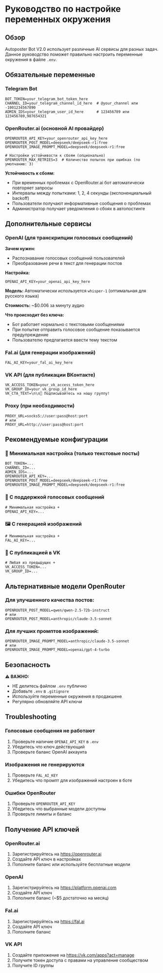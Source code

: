 # Руководство по настройке переменных окружения

## Обзор

Autoposter Bot V2.0 использует различные AI сервисы для разных задач. Данное руководство поможет правильно настроить переменные окружения в файле `.env`.

## Обязательные переменные

### Telegram Bot
```env
BOT_TOKEN=your_telegram_bot_token_here
CHANNEL_ID=your_telegram_channel_id_here  # @your_channel или -1001234567890
ADMIN_IDS=your_telegram_user_id_here      # 123456789 или 123456789,987654321
```

### OpenRouter.ai (основной AI провайдер)
```env
OPENROUTER_API_KEY=your_openrouter_api_key_here
OPENROUTER_POST_MODEL=deepseek/deepseek-r1:free
OPENROUTER_IMAGE_PROMPT_MODEL=deepseek/deepseek-r1:free

# Настройки устойчивости к сбоям (опционально)
OPENROUTER_MAX_RETRIES=3  # Количество попыток при ошибках (по умолчанию: 3)
```

**Устойчивость к сбоям:**
- При временных проблемах с OpenRouter.ai бот автоматически повторяет запросы
- Интервалы между попытками: 1, 2, 4 секунды (экспоненциальный backoff)
- Пользователи получают информативные сообщения о проблемах
- Администратор получает уведомления о сбоях в автопостинге

## Дополнительные сервисы

### OpenAI (для транскрипции голосовых сообщений)

**Зачем нужен:**
- Распознавание голосовых сообщений пользователей
- Преобразование речи в текст для генерации постов

**Настройка:**
```env
OPENAI_API_KEY=your_openai_api_key_here
```

**Модель:** Автоматически используется `whisper-1` (оптимальная для русского языка)

**Стоимость:** ~$0.006 за минуту аудио

**Что происходит без ключа:**
- Бот работает нормально с текстовыми сообщениями
- При попытке отправить голосовое сообщение показывается предупреждение
- Пользователю предлагается ввести тему текстом

### Fal.ai (для генерации изображений)

```env
FAL_AI_KEY=your_fal_ai_key_here
```

### VK API (для публикации ВКонтакте)

```env
VK_ACCESS_TOKEN=your_vk_access_token_here
VK_GROUP_ID=your_vk_group_id_here
VK_CTA_TEXT=\n\n🔔 Подписывайтесь на нашу группу!
```

### Proxy (при необходимости)

```env
PROXY_URL=socks5://user:pass@host:port
# или
PROXY_URL=http://user:pass@host:port
```

## Рекомендуемые конфигурации

### 🚀 Минимальная настройка (только текстовые посты)
```env
BOT_TOKEN=...
CHANNEL_ID=...
ADMIN_IDS=...
OPENROUTER_API_KEY=...
OPENROUTER_POST_MODEL=deepseek/deepseek-r1:free
OPENROUTER_IMAGE_PROMPT_MODEL=deepseek/deepseek-r1:free
```

### 🎤 С поддержкой голосовых сообщений
```env
# Минимальная настройка +
OPENAI_API_KEY=...
```

### 🖼️ С генерацией изображений
```env
# Минимальная настройка +
FAL_AI_KEY=...
```

### 📱 С публикацией в VK
```env
# Любая из предыдущих +
VK_ACCESS_TOKEN=...
VK_GROUP_ID=...
```

## Альтернативные модели OpenRouter

### Для улучшенного качества постов:
```env
OPENROUTER_POST_MODEL=qwen/qwen-2.5-72b-instruct
# или
OPENROUTER_POST_MODEL=anthropic/claude-3.5-sonnet
```

### Для лучших промптов изображений:
```env
OPENROUTER_IMAGE_PROMPT_MODEL=anthropic/claude-3.5-sonnet
# или
OPENROUTER_IMAGE_PROMPT_MODEL=openai/gpt-4-turbo
```

## Безопасность

⚠️ **ВАЖНО:**
- НЕ делитесь файлом `.env` публично
- Добавьте `.env` в `.gitignore`
- Используйте переменные окружения в продакшене
- Регулярно обновляйте API ключи

## Troubleshooting

### Голосовые сообщения не работают
1. Проверьте наличие `OPENAI_API_KEY` в `.env`
2. Убедитесь что ключ действующий
3. Проверьте баланс OpenAI аккаунта

### Изображения не генерируются
1. Проверьте `FAL_AI_KEY`
2. Убедитесь что промпт для изображений настроен в боте

### Ошибки OpenRouter
1. Проверьте `OPENROUTER_API_KEY`
2. Убедитесь что выбранные модели доступны
3. Проверьте лимиты и баланс

## Получение API ключей

### OpenRouter.ai
1. Зарегистрируйтесь на https://openrouter.ai
2. Создайте API ключ в настройках
3. Пополните баланс или используйте бесплатные модели

### OpenAI
1. Зарегистрируйтесь на https://platform.openai.com
2. Создайте API ключ
3. Пополните баланс (~$5 достаточно на месяц)

### Fal.ai
1. Зарегистрируйтесь на https://fal.ai
2. Создайте API ключ
3. Пополните баланс

### VK API
1. Создайте приложение на https://vk.com/apps?act=manage
2. Получите токен доступа с правами на управление сообществом
3. Получите ID группы 